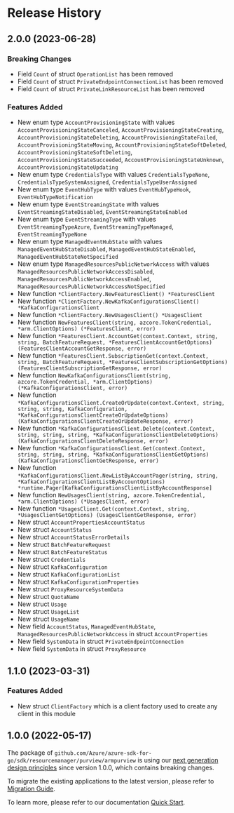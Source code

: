 # Release History

## 2.0.0 (2023-06-28)
### Breaking Changes

- Field `Count` of struct `OperationList` has been removed
- Field `Count` of struct `PrivateEndpointConnectionList` has been removed
- Field `Count` of struct `PrivateLinkResourceList` has been removed

### Features Added

- New enum type `AccountProvisioningState` with values `AccountProvisioningStateCanceled`, `AccountProvisioningStateCreating`, `AccountProvisioningStateDeleting`, `AccountProvisioningStateFailed`, `AccountProvisioningStateMoving`, `AccountProvisioningStateSoftDeleted`, `AccountProvisioningStateSoftDeleting`, `AccountProvisioningStateSucceeded`, `AccountProvisioningStateUnknown`, `AccountProvisioningStateUpdating`
- New enum type `CredentialsType` with values `CredentialsTypeNone`, `CredentialsTypeSystemAssigned`, `CredentialsTypeUserAssigned`
- New enum type `EventHubType` with values `EventHubTypeHook`, `EventHubTypeNotification`
- New enum type `EventStreamingState` with values `EventStreamingStateDisabled`, `EventStreamingStateEnabled`
- New enum type `EventStreamingType` with values `EventStreamingTypeAzure`, `EventStreamingTypeManaged`, `EventStreamingTypeNone`
- New enum type `ManagedEventHubState` with values `ManagedEventHubStateDisabled`, `ManagedEventHubStateEnabled`, `ManagedEventHubStateNotSpecified`
- New enum type `ManagedResourcesPublicNetworkAccess` with values `ManagedResourcesPublicNetworkAccessDisabled`, `ManagedResourcesPublicNetworkAccessEnabled`, `ManagedResourcesPublicNetworkAccessNotSpecified`
- New function `*ClientFactory.NewFeaturesClient() *FeaturesClient`
- New function `*ClientFactory.NewKafkaConfigurationsClient() *KafkaConfigurationsClient`
- New function `*ClientFactory.NewUsagesClient() *UsagesClient`
- New function `NewFeaturesClient(string, azcore.TokenCredential, *arm.ClientOptions) (*FeaturesClient, error)`
- New function `*FeaturesClient.AccountGet(context.Context, string, string, BatchFeatureRequest, *FeaturesClientAccountGetOptions) (FeaturesClientAccountGetResponse, error)`
- New function `*FeaturesClient.SubscriptionGet(context.Context, string, BatchFeatureRequest, *FeaturesClientSubscriptionGetOptions) (FeaturesClientSubscriptionGetResponse, error)`
- New function `NewKafkaConfigurationsClient(string, azcore.TokenCredential, *arm.ClientOptions) (*KafkaConfigurationsClient, error)`
- New function `*KafkaConfigurationsClient.CreateOrUpdate(context.Context, string, string, string, KafkaConfiguration, *KafkaConfigurationsClientCreateOrUpdateOptions) (KafkaConfigurationsClientCreateOrUpdateResponse, error)`
- New function `*KafkaConfigurationsClient.Delete(context.Context, string, string, string, *KafkaConfigurationsClientDeleteOptions) (KafkaConfigurationsClientDeleteResponse, error)`
- New function `*KafkaConfigurationsClient.Get(context.Context, string, string, string, *KafkaConfigurationsClientGetOptions) (KafkaConfigurationsClientGetResponse, error)`
- New function `*KafkaConfigurationsClient.NewListByAccountPager(string, string, *KafkaConfigurationsClientListByAccountOptions) *runtime.Pager[KafkaConfigurationsClientListByAccountResponse]`
- New function `NewUsagesClient(string, azcore.TokenCredential, *arm.ClientOptions) (*UsagesClient, error)`
- New function `*UsagesClient.Get(context.Context, string, *UsagesClientGetOptions) (UsagesClientGetResponse, error)`
- New struct `AccountPropertiesAccountStatus`
- New struct `AccountStatus`
- New struct `AccountStatusErrorDetails`
- New struct `BatchFeatureRequest`
- New struct `BatchFeatureStatus`
- New struct `Credentials`
- New struct `KafkaConfiguration`
- New struct `KafkaConfigurationList`
- New struct `KafkaConfigurationProperties`
- New struct `ProxyResourceSystemData`
- New struct `QuotaName`
- New struct `Usage`
- New struct `UsageList`
- New struct `UsageName`
- New field `AccountStatus`, `ManagedEventHubState`, `ManagedResourcesPublicNetworkAccess` in struct `AccountProperties`
- New field `SystemData` in struct `PrivateEndpointConnection`
- New field `SystemData` in struct `ProxyResource`


## 1.1.0 (2023-03-31)
### Features Added

- New struct `ClientFactory` which is a client factory used to create any client in this module


## 1.0.0 (2022-05-17)

The package of `github.com/Azure/azure-sdk-for-go/sdk/resourcemanager/purview/armpurview` is using our [next generation design principles](https://azure.github.io/azure-sdk/general_introduction.html) since version 1.0.0, which contains breaking changes.

To migrate the existing applications to the latest version, please refer to [Migration Guide](https://aka.ms/azsdk/go/mgmt/migration).

To learn more, please refer to our documentation [Quick Start](https://aka.ms/azsdk/go/mgmt).